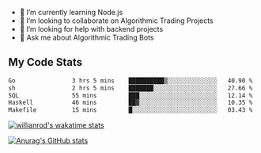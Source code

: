 
- 🌱 I’m currently learning Node.js
- 👯 I’m looking to collaborate on Algorithmic Trading Projects
- 🤔 I’m looking for help with backend projects
- 💬 Ask me about Algorithmic Trading Bots

## My Code Stats

<!--START_SECTION:waka-->

```txt
Go                3 hrs 5 mins    ██████████▒░░░░░░░░░░░░░░   40.90 %
sh                2 hrs 5 mins    ███████░░░░░░░░░░░░░░░░░░   27.66 %
SQL               55 mins         ███░░░░░░░░░░░░░░░░░░░░░░   12.14 %
Haskell           46 mins         ██▓░░░░░░░░░░░░░░░░░░░░░░   10.35 %
Makefile          15 mins         █░░░░░░░░░░░░░░░░░░░░░░░░   03.43 %
```

<!--END_SECTION:waka-->

[![willianrod's wakatime stats](https://github-readme-stats.vercel.app/api/wakatime?username=holdandup&layout=compact&theme=react&custom_title=Wakatime%20All%20Time%20Stats&langs_count=8)](https://github.com/anuraghazra/github-readme-stats)

[![Anurag's GitHub stats](https://github-readme-stats.vercel.app/api?username=Kevinbarrero)](https://github.com/anuraghazra/github-readme-stats)





